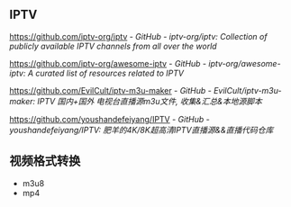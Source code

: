 ## IPTV

https://github.com/iptv-org/iptv - *GitHub - iptv-org/iptv: Collection of publicly available IPTV channels from all over the world*

https://github.com/iptv-org/awesome-iptv - *GitHub - iptv-org/awesome-iptv: A curated list of resources related to IPTV*

https://github.com/EvilCult/iptv-m3u-maker - *GitHub - EvilCult/iptv-m3u-maker: IPTV 国内+国外 电视台直播源m3u文件, 收集&汇总&本地源脚本*

https://github.com/youshandefeiyang/IPTV - *GitHub - youshandefeiyang/IPTV: 肥羊的4K/8K超高清IPTV直播源&&直播代码仓库*

## 视频格式转换

- m3u8
- mp4

